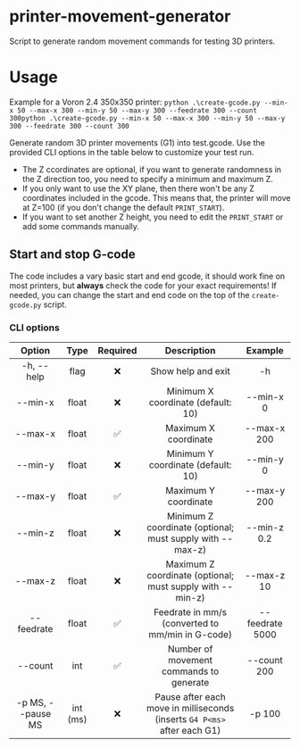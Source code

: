 # printer-movement-generator
Script to generate random movement commands for testing 3D printers.
# Usage
Example for a Voron 2.4 350x350 printer: `python .\create-gcode.py --min-x 50 --max-x 300 --min-y 50 --max-y 300 --feedrate 300 --count 300python .\create-gcode.py --min-x 50 --max-x 300 --min-y 50 --max-y 300 --feedrate 300 --count 300` 

Generate random 3D printer movements (G1) into test.gcode. 
Use the provided CLI options in the table below to customize your test run. 
 
- The Z ccordinates are optional, if you want to generate randomness in the Z direction too, you need to specify a minimum and maximum Z.
- If you only want to use the XY plane, then there won't be any Z coordinates included in the gcode. This means that, the printer will move at Z=100 (if you don't change the default `PRINT_START`).
- If you want to set another Z height, you need to edit the `PRINT_START` or add some commands manually.
## Start and stop G-code
The code includes a vary basic start and end gcode, it should work fine on most printers, but **always** check the code for your exact requirements! 
If needed, you can change the start and end code on the top of the `create-gcode.py` script.
### CLI options

| Option | Type | Required | Description | Example |
|:---:|:---:|:---:|:---:|:---:|
| -h, --help | flag | ❌ | Show help and exit | -h |
| --min-x | float | ❌ | Minimum X coordinate (default: 10) | --min-x 0 |
| --max-x | float | ✅ | Maximum X coordinate | --max-x 200 |
| --min-y | float | ❌ | Minimum Y coordinate (default: 10) | --min-y 0 |
| --max-y | float | ✅ | Maximum Y coordinate | --max-y 200 |
| --min-z | float | ❌ | Minimum Z coordinate (optional; must supply with --max-z) | --min-z 0.2 |
| --max-z | float | ❌ | Maximum Z coordinate (optional; must supply with --min-z) | --max-z 10 |
| --feedrate | float | ✅ | Feedrate in mm/s (converted to mm/min in G-code) | --feedrate 5000 |
| --count | int | ✅ | Number of movement commands to generate | --count 200 |
| -p MS, --pause MS | int (ms) | ❌ | Pause after each move in milliseconds (inserts `G4 P<ms>` after each G1) | -p 100 |